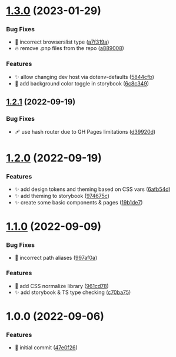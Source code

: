 # [1.3.0](https://github.com/real-marshal/react-foundation/compare/v1.2.1...v1.3.0) (2023-01-29)


### Bug Fixes

* 🐛  incorrect browserslist type ([a7f319a](https://github.com/real-marshal/react-foundation/commit/a7f319a5697d6c44ac48c2292aa90de1fe8d51a5))
* 🔥 remove .pnp files from the repo ([a889008](https://github.com/real-marshal/react-foundation/commit/a8890085d72e1aba527e7aeeec6be0ccd5dc754a))


### Features

* ✨  allow changing dev host via dotenv-defaults ([5844cfb](https://github.com/real-marshal/react-foundation/commit/5844cfb7328c3bf1cd2c6a3dd507bb5419c8126a))
* 💄  add background color toggle in storybook ([6c8c349](https://github.com/real-marshal/react-foundation/commit/6c8c349833c068bdf8d182501649dee673d9090f))

## [1.2.1](https://github.com/real-marshal/react-foundation/compare/v1.2.0...v1.2.1) (2022-09-19)


### Bug Fixes

* :adhesive_bandage: use hash router due to GH Pages limitations ([d39920d](https://github.com/real-marshal/react-foundation/commit/d39920db5872c669911136f225c399f784fd1e00))

# [1.2.0](https://github.com/real-marshal/react-foundation/compare/v1.1.0...v1.2.0) (2022-09-19)


### Features

* :sparkles: add design tokens and theming based on CSS vars ([6afb54d](https://github.com/real-marshal/react-foundation/commit/6afb54d565bfaf5e456f5c9a1f0f34b4b1572855))
* :sparkles: add theming to storybook ([974675c](https://github.com/real-marshal/react-foundation/commit/974675c1574c552a86659c4502c156114bc7ea41))
* :sparkles: create some basic components & pages ([19b1de7](https://github.com/real-marshal/react-foundation/commit/19b1de76d236ea97943059347c05656e27a56a50))

# [1.1.0](https://github.com/real-marshal/react-foundation/compare/v1.0.0...v1.1.0) (2022-09-09)


### Bug Fixes

* :bug: incorrect path aliases ([997af0a](https://github.com/real-marshal/react-foundation/commit/997af0aa67b1f2a3f145c37e671676ad10bd493a))


### Features

* :lipstick: add CSS normalize library ([961cd78](https://github.com/real-marshal/react-foundation/commit/961cd7828d17c6e20405d461c7529d55bd40f30f))
* :sparkles: add storybook & TS type checking ([c70ba75](https://github.com/real-marshal/react-foundation/commit/c70ba75426568583ecb444ac7ebcb11750b09eea))

# 1.0.0 (2022-09-06)


### Features

* :tada: initial commit ([47e0f26](https://github.com/real-marshal/react-foundation/commit/47e0f2603b73da13ffb0675adcc4ad4721acb180))
